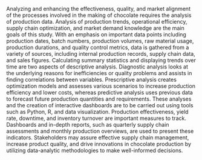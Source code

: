 Analyzing and enhancing the effectiveness, quality, and market alignment of the processes involved in the making of chocolate requires the analysis of production data. Analysis of production trends, operational efficiency, supply chain optimization, and market demand knowledge are the main goals of this study. With an emphasis on important data points including production dates, batch numbers, production volumes, raw material usage, production durations, and quality control metrics, data is gathered from a variety of sources, including internal production records, supply chain data, and sales figures.
Calculating summary statistics and displaying trends over time are two aspects of descriptive analysis. Diagnostic analysis looks at the underlying reasons for inefficiencies or quality problems and assists in finding correlations between variables. Prescriptive analysis creates optimization models and assesses various scenarios to increase production efficiency and lower costs, whereas predictive analysis uses previous data to forecast future production quantities and requirements. These analyses and the creation of interactive dashboards are to be carried out using tools such as Python, R, and data visualization.
Production effectiveness, yield rate, downtime, and inventory turnover are important measures to track. Dashboards and in-depth reports, such as quarterly supply chain assessments and monthly production overviews, are used to present these indicators. Stakeholders may assure effective supply chain management, increase product quality, and drive innovations in chocolate production by utilizing data-analytic methodologies to make well-informed decisions.

